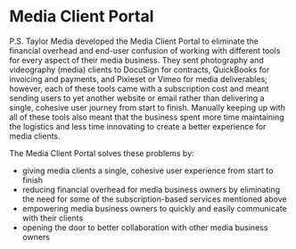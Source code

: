 # Media Client Portal

P.S. Taylor Media developed the Media Client Portal to eliminate the financial overhead and end-user confusion of working with different tools for every aspect of their media business. They sent photography and videography (media) clients to DocuSign for contracts, QuickBooks for invoicing and payments, and Pixieset or Vimeo for media deliverables; however, each of these tools came with a subscription cost and meant sending users to yet another website or email rather than delivering a single, cohesive user journey from start to finish. Manually keeping up with all of these tools also meant that the business spent more time maintaining the logistics and less time innovating to create a better experience for media clients.

The Media Client Portal solves these problems by:

- giving media clients a single, cohesive user experience from start to finish
- reducing financial overhead for media business owners by eliminating the need for some of the subscription-based services mentioned above
- empowering media business owners to quickly and easily communicate with their clients
- opening the door to better collaboration with other media business owners
